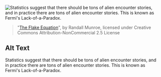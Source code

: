 ![Statistics suggest that there should be tons of alien encounter stories, and in practice there are tons of alien encounter stories. This is known as Fermi's Lack-of-a-Paradox.](https://imgs.xkcd.com/comics/the_flake_equation.png)
> "[The Flake Equation](https://xkcd.com/718/)", by Randall Munroe, licensed under Creative Commons Attribution-NonCommercial 2.5 License

## Alt Text
Statistics suggest that there should be tons of alien encounter stories, and in practice there are tons of alien encounter stories. This is known as Fermi's Lack-of-a-Paradox.
